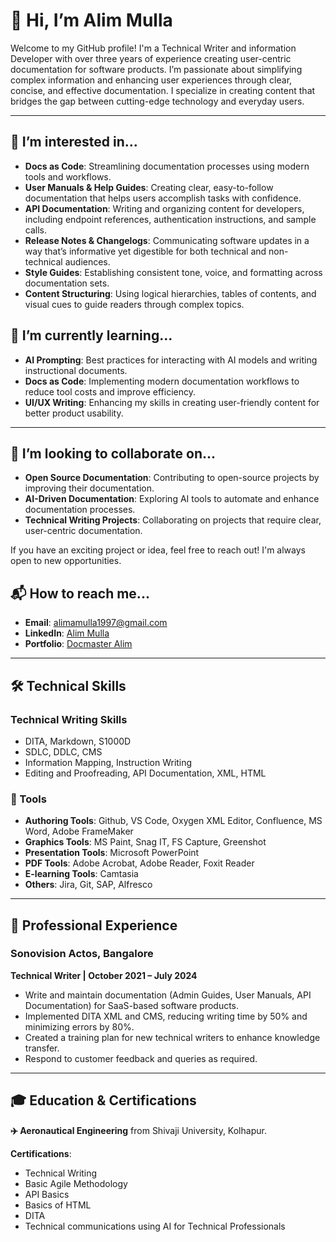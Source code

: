 # 👋 Hi, I’m Alim Mulla

Welcome to my GitHub profile! I'm a Technical Writer and information Developer with over three years of experience creating user-centric documentation for software products. I’m passionate about simplifying complex information and enhancing user experiences through clear, concise, and effective documentation. I specialize in creating content that bridges the gap between cutting-edge technology and everyday users.

---

## 👀 I’m interested in...

- **Docs as Code**: Streamlining documentation processes using modern tools and workflows.
- **User Manuals & Help Guides**: Creating clear, easy-to-follow documentation that helps users accomplish tasks with confidence.
- **API Documentation**: Writing and organizing content for developers, including endpoint references, authentication instructions, and sample calls.
- **Release Notes & Changelogs**: Communicating software updates in a way that’s informative yet digestible for both technical and non-technical audiences.
- **Style Guides**: Establishing consistent tone, voice, and formatting across documentation sets.
- **Content Structuring**: Using logical hierarchies, tables of contents, and visual cues to guide readers through complex topics.  

## 🌱 I’m currently learning...

- **AI Prompting**: Best practices for interacting with AI models and writing instructional documents.
- **Docs as Code**: Implementing modern documentation workflows to reduce tool costs and improve efficiency.
- **UI/UX Writing**: Enhancing my skills in creating user-friendly content for better product usability.

---

## 🤝 I’m looking to collaborate on...

- **Open Source Documentation**: Contributing to open-source projects by improving their documentation.
- **AI-Driven Documentation**: Exploring AI tools to automate and enhance documentation processes.
- **Technical Writing Projects**: Collaborating on projects that require clear, user-centric documentation.


If you have an exciting project or idea, feel free to reach out! I'm always open to new opportunities.

## 📬 How to reach me...

- **Email**: [alimamulla1997@gmail.com](mailto:alimamulla1997@gmail.com)
- **LinkedIn**: [Alim Mulla](https://www.linkedin.com/in/alim-mulla-b769a619b)
- **Portfolio**: [Docmaster Alim](https://github.com/alimamulla)

---

## 🛠️ Technical Skills

### Technical Writing Skills
- DITA, Markdown, S1000D  
- SDLC, DDLC, CMS  
- Information Mapping, Instruction Writing 
- Editing and Proofreading, API Documentation, XML, HTML  

### 🔧 Tools  
- **Authoring Tools**: Github, VS Code, Oxygen XML Editor, Confluence, MS Word, Adobe FrameMaker  
- **Graphics Tools**: MS Paint, Snag IT, FS Capture, Greenshot  
- **Presentation Tools**: Microsoft PowerPoint  
- **PDF Tools**: Adobe Acrobat, Adobe Reader, Foxit Reader  
- **E-learning Tools**: Camtasia  
- **Others**: Jira, Git, SAP, Alfresco

---

## 💼 Professional Experience


### Sonovision Actos, Bangalore  
**Technical Writer | October 2021 – July 2024**  
- Write and maintain documentation (Admin Guides, User Manuals, API Documentation) for SaaS-based software products.  
- Implemented DITA XML and CMS, reducing writing time by 50% and minimizing errors by 80%.  
- Created a training plan for new technical writers to enhance knowledge transfer.
- Respond to customer feedback and queries as required.

---

## 🎓 Education & Certifications

**✈️ Aeronautical Engineering** from Shivaji University, Kolhapur.

**Certifications**:
- Technical Writing  
- Basic Agile Methodology  
- API Basics    
- Basics of HTML  
- DITA
- Technical communications using AI for Technical Professionals


